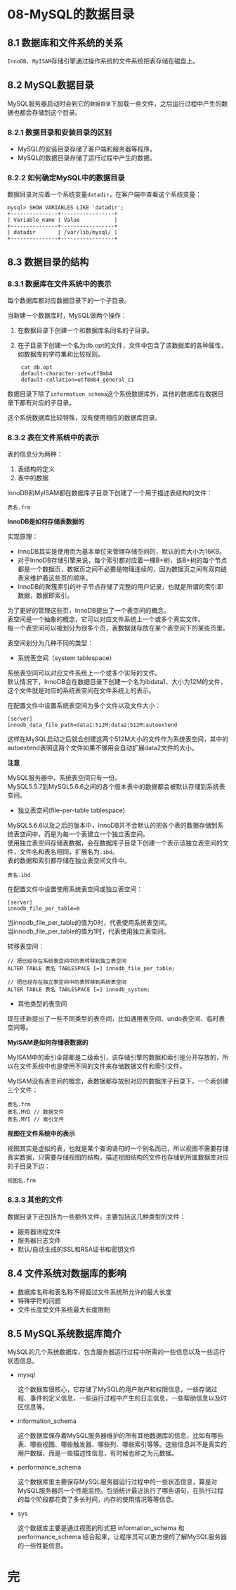 # 08-MySQL的数据目录

## 8.1 数据库和文件系统的关系

`InnoDB`、`MyISAM`存储引擎通过操作系统的文件系统把表存储在磁盘上。

## 8.2 MySQL数据目录

MySQL服务器启动时会到它的`数据目录`下加载一些文件，之后运行过程中产生的数据也都会存储到这个目录。

### 8.2.1 数据目录和安装目录的区别

- MySQL的安装目录存储了客户端和服务器等程序。
- MySQL的数据目录存储了运行过程中产生的数据。

### 8.2.2 如何确定MySQL中的数据目录

数据目录对应着一个系统变量`datadir`，在客户端中查看这个系统变量：

    mysql> SHOW VARIABLES LIKE 'datadir';
    +---------------+-----------------+
    | Variable_name | Value           |
    +---------------+-----------------+
    | datadir       | /var/lib/mysql/ |
    +---------------+-----------------+

## 8.3 数据目录的结构

### 8.3.1 数据库在文件系统中的表示

每个数据库都对应数据目录下的一个子目录。

当新建一个数据库时，MySQL做两个操作：
1. 在数据目录下创建一个和数据库名同名的子目录。
2. 在子目录下创建一个名为db.opt的文件，文件中包含了该数据库的各种属性，如数据库的字符集和比较规则。

        cat db.opt
        default-character-set=utf8mb4
        default-collation=utf8mb4_general_ci

数据目录下除了`information_schema`这个系统数据库外，其他的数据库在数据目录下都有对应的子目录。

这个系统数据库比较特殊，没有使用相应的数据库目录。

### 8.3.2 表在文件系统中的表示

表的信息分为两种：
1. 表结构的定义
2. 表中的数据

InnoDB和MyISAM都在数据库子目录下创建了一个用于描述表结构的文件：

    表名.frm

**InnoDB是如何存储表数据的**

实现原理：
- InnoDB其实是使用页为基本单位来管理存储空间的，默认的页大小为16KB。
- 对于InnoDB存储引擎来说，每个索引都对应着一棵B+树，该B+树的每个节点都是一个数据页，数据页之间不必要是物理连续的，因为数据页之间有双向链表来维护着这些页的顺序。
- InnoDB的聚簇索引的叶子节点存储了完整的用户记录，也就是所谓的索引即数据，数据即索引。

为了更好的管理这些页，InnoDB提出了一个表空间的概念。  
表空间是一个抽象的概念，它可以对应文件系统上一个或多个真实文件。  
每一个表空间可以被划分为很多个页，表数据就存放在某个表空间下的某些页里。

表空间划分为几种不同的类型：

- 系统表空间（system tablespace）

系统表空间可以对应文件系统上一个或多个实际的文件。  
默认情况下，InnoDB会在数据目录下创建一个名为ibdata1、大小为12M的文件，这个文件就是对应的系统表空间在文件系统上的表示。

在配置文件中设置系统表空间为多个文件以及文件大小：

    [server]
    innodb_data_file_path=data1:512M;data2:512M:autoextend

这样在MySQL启动之后就会创建这两个512M大小的文件作为系统表空间，其中的autoextend表明这两个文件如果不够用会自动扩展data2文件的大小。

**注意**

MySQL服务器中，系统表空间只有一份。  
MySQL5.5.7到MySQL5.6.6之间的各个版本表中的数据都会被默认存储到系统表空间。

- 独立表空间(file-per-table tablespace)

MySQL5.6.6以及之后的版本中，InnoDB并不会默认的把各个表的数据存储到系统表空间中，而是为每一个表建立一个独立表空间。  
使用独立表空间存储表数据，会在数据库子目录下创建一个表示该独立表空间的文件，文件名和表名相同，扩展名为`.ibd`。  
表的数据和索引都存储在独立表空间文件中。

    表名.ibd

在配置文件中设置使用系统表空间或独立表空间：

    [server]
    innodb_file_per_table=0

当innodb_file_per_table的值为0时，代表使用系统表空间。  
当innodb_file_per_table的值为1时，代表使用独立表空间。

转移表空间：

    // 把已经存在系统表空间中的表转移到独立表空间
    ALTER TABLE 表名 TABLESPACE [=] innodb_file_per_table;

    // 把已经存在独立表空间中的表转移到系统表空间
    ALTER TABLE 表名 TABLESPACE [=] innodb_system;

- 其他类型的表空间

现在还新提出了一些不同类型的表空间，比如通用表空间、undo表空间、临时表空间等。

**MyISAM是如何存储表数据的**

MyISAM中的索引全部都是二级索引，该存储引擎的数据和索引是分开存放的，所以在文件系统中也是使用不同的文件来存储数据文件和索引文件。  

MyISAM没有表空间的概念，表数据都存放到对应的数据库子目录下，一个表创建三个文件：

    表名.frm
    表名.MYD // 数据文件
    表名.MYI // 索引文件

**视图在文件系统中的表示**

视图其实是虚拟的表，也就是某个查询语句的一个别名而已，所以视图不需要存储真实数据，只需要存储视图的结构，描述视图结构的文件也存储到所属数据库对应的子目录下边：

    视图名.frm

### 8.3.3 其他的文件

数据目录下还包括为一些额外文件，主要包括这几种类型的文件：

- 服务器进程文件
- 服务器日志文件
- 默认/自动生成的SSL和RSA证书和密钥文件

## 8.4 文件系统对数据库的影响

- 数据库名称和表名称不得超过文件系统所允许的最大长度
- 特殊字符的问题
- 文件长度受文件系统最大长度限制

## 8.5 MySQL系统数据库简介

MySQL的几个系统数据库，包含服务器运行过程中所需的一些信息以及一些运行状态信息。

- mysql
  
  这个数据库很核心，它存储了MySQL的用户账户和权限信息，一些存储过程、事件的定义信息，一些运行过程中产生的日志信息，一些帮助信息以及时区信息等。

- information_schema
  
  这个数据库保存着MySQL服务器维护的所有其他数据库的信息，比如有哪些表、哪些视图、哪些触发器、哪些列、哪些索引等等。这些信息并不是真实的用户数据，而是一些描述性信息，有时候也称之为元数据。

- performance_schema
  
  这个数据库里主要保存MySQL服务器运行过程中的一些状态信息，算是对MySQL服务器的一个性能监控。包括统计最近执行了哪些语句，在执行过程的每个阶段都花费了多长时间，内存的使用情况等等信息。

- sys
  
  这个数据库主要是通过视图的形式把 information_schema 和 performance_schema 结合起来，让程序员可以更方便的了解MySQL服务器的一些性能信息。

# 完